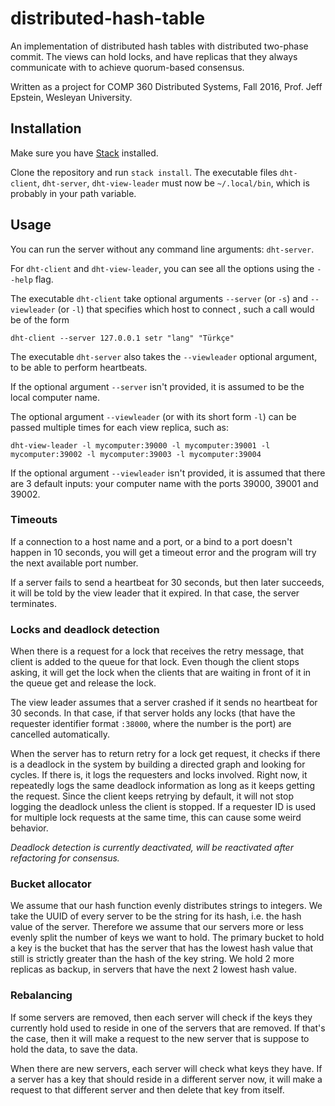 # distributed-hash-table

An implementation of distributed hash tables with distributed two-phase commit.
The views can hold locks, and have replicas that they always communicate with to achieve quorum-based consensus.

Written as a project for COMP 360 Distributed Systems, Fall 2016, Prof. Jeff
Epstein, Wesleyan University.

## Installation

Make sure you have [Stack](http://haskellstack.org) installed.

Clone the repository and run `stack install`. The executable files
`dht-client`, `dht-server`, `dht-view-leader` must now be `~/.local/bin`, which
is probably in your path variable.

## Usage

You can run the server without any command line arguments: `dht-server`.

For `dht-client` and `dht-view-leader`, you can see all the options using the `--help` flag.

The executable  `dht-client` take optional arguments `--server` (or `-s`) and
`--viewleader` (or `-l`) that specifies which host to connect , such a call
would be of the form

```
dht-client --server 127.0.0.1 setr "lang" "Türkçe"
```

The executable `dht-server` also takes the `--viewleader` optional argument, to
be able to perform heartbeats.

If the optional argument `--server` isn't provided, it is assumed to be the local computer name.

The optional argument `--viewleader` (or with its short form `-l`) can be passed multiple times for each view replica, such as:

```
dht-view-leader -l mycomputer:39000 -l mycomputer:39001 -l mycomputer:39002 -l mycomputer:39003 -l mycomputer:39004
```

If the optional argument `--viewleader` isn't provided, it is assumed that there are 3 default inputs: your computer name with the ports 39000, 39001 and 39002.

### Timeouts

If a connection to a host name and a port, or a bind to a port doesn't happen
in 10 seconds, you will get a timeout error and the program will try the next
available port number.

If a server fails to send a heartbeat for 30 seconds, but then later succeeds,
it will be told by the view leader that it expired. In that case, the server
terminates.

### Locks and deadlock detection


When there is a request for a lock that receives the retry message, that client
is added to the queue for that lock. Even though the client stops asking, it will
get the lock when the clients that are waiting in front of it in the queue get
and release the lock.

The view leader assumes that a server crashed if it sends no heartbeat for 30
seconds.  In that case, if that server holds any locks (that have the requester
identifier format `:38000`, where the number is the port) are cancelled
automatically.

When the server has to return retry for a lock get request, it checks if there
is a deadlock in the system by building a directed graph and looking for
cycles. If there is, it logs the requesters and locks involved. Right now, it
repeatedly logs the same deadlock information as long as it keeps getting the
request. Since the client keeps retrying by default, it will not stop logging
the deadlock unless the client is stopped. If a requester ID is used for
multiple lock requests at the same time, this can cause some weird behavior.

*Deadlock detection is currently deactivated, will be reactivated after refactoring for consensus.*

### Bucket allocator

We assume that our hash function evenly distributes strings to integers. We
take the UUID of every server to be the string for its hash, i.e. the hash
value of the server. Therefore we assume that our servers more or less evenly
split the number of keys we want to hold. The primary bucket to hold a key is
the bucket that has the server that has the lowest hash value that still is
strictly greater than the hash of the key string. We hold 2 more replicas as
backup, in servers that have the next 2 lowest hash value.

### Rebalancing

If some servers are removed, then each server will check if the keys they
currently hold used to reside in one of the servers that are removed.  If
that's the case, then it will make a request to the new server that is suppose
to hold the data, to save the data.

When there are new servers, each server will check what keys they have.  If a
server has a key that should reside in a different server now, it will make a
request to that different server and then delete that key from itself.
